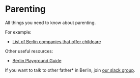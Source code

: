 # Parenting

All things you need to know about parenting.

For example:

* [List of Berlin companies that offer childcare](berlin_childcare.md)

Other useful resources:

* [Berlin Playground Guide](http://berlin-playgrounds.de/)

If you want to talk to other father* in Berlin, join
[our slack group](http://dadaberlin.herokuapp.com).
